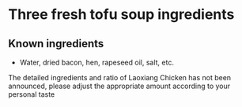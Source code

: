 # Three fresh tofu soup ingredients

## Known ingredients
- Water, dried bacon, hen, rapeseed oil, salt, etc.

The detailed ingredients and ratio of Laoxiang Chicken has not been announced, please adjust the appropriate amount according to your personal taste